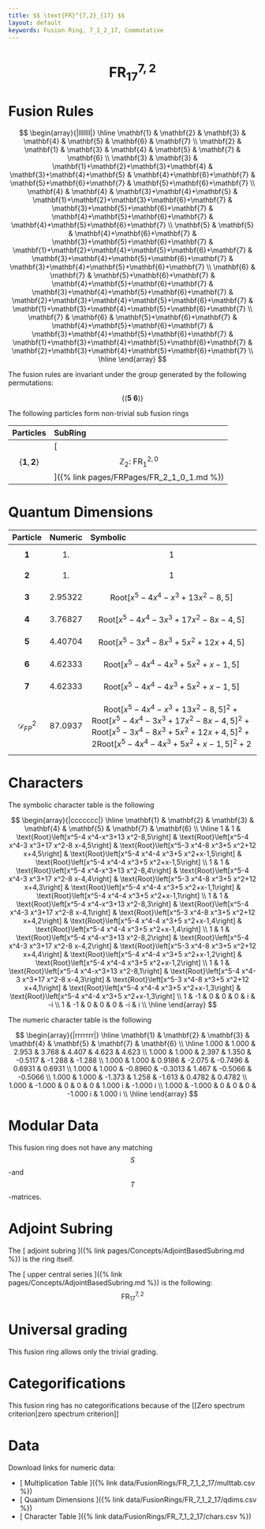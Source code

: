 ```yaml
---
title: $$ \text{FR}^{7,2}_{17} $$
layout: default
keywords: Fusion Ring, 7_1_2_17, Commutative
---
```

# $$ \text{FR}^{7,2}_{17} $$


# Fusion Rules

$$
\begin{array}{|lllllll|}
\hline
 \mathbf{1} & \mathbf{2} & \mathbf{3} & \mathbf{4} & \mathbf{5} & \mathbf{6} & \mathbf{7} \\
 \mathbf{2} & \mathbf{1} & \mathbf{3} & \mathbf{4} & \mathbf{5} & \mathbf{7} & \mathbf{6} \\
 \mathbf{3} & \mathbf{3} & \mathbf{1}+\mathbf{2}+\mathbf{3}+\mathbf{4} & \mathbf{3}+\mathbf{4}+\mathbf{5} & \mathbf{4}+\mathbf{6}+\mathbf{7} & \mathbf{5}+\mathbf{6}+\mathbf{7} & \mathbf{5}+\mathbf{6}+\mathbf{7} \\
 \mathbf{4} & \mathbf{4} & \mathbf{3}+\mathbf{4}+\mathbf{5} & \mathbf{1}+\mathbf{2}+\mathbf{3}+\mathbf{6}+\mathbf{7} & \mathbf{3}+\mathbf{5}+\mathbf{6}+\mathbf{7} & \mathbf{4}+\mathbf{5}+\mathbf{6}+\mathbf{7} & \mathbf{4}+\mathbf{5}+\mathbf{6}+\mathbf{7} \\
 \mathbf{5} & \mathbf{5} & \mathbf{4}+\mathbf{6}+\mathbf{7} & \mathbf{3}+\mathbf{5}+\mathbf{6}+\mathbf{7} & \mathbf{1}+\mathbf{2}+\mathbf{4}+\mathbf{5}+\mathbf{6}+\mathbf{7} & \mathbf{3}+\mathbf{4}+\mathbf{5}+\mathbf{6}+\mathbf{7} & \mathbf{3}+\mathbf{4}+\mathbf{5}+\mathbf{6}+\mathbf{7} \\
 \mathbf{6} & \mathbf{7} & \mathbf{5}+\mathbf{6}+\mathbf{7} & \mathbf{4}+\mathbf{5}+\mathbf{6}+\mathbf{7} & \mathbf{3}+\mathbf{4}+\mathbf{5}+\mathbf{6}+\mathbf{7} & \mathbf{2}+\mathbf{3}+\mathbf{4}+\mathbf{5}+\mathbf{6}+\mathbf{7} & \mathbf{1}+\mathbf{3}+\mathbf{4}+\mathbf{5}+\mathbf{6}+\mathbf{7} \\
 \mathbf{7} & \mathbf{6} & \mathbf{5}+\mathbf{6}+\mathbf{7} & \mathbf{4}+\mathbf{5}+\mathbf{6}+\mathbf{7} & \mathbf{3}+\mathbf{4}+\mathbf{5}+\mathbf{6}+\mathbf{7} & \mathbf{1}+\mathbf{3}+\mathbf{4}+\mathbf{5}+\mathbf{6}+\mathbf{7} & \mathbf{2}+\mathbf{3}+\mathbf{4}+\mathbf{5}+\mathbf{6}+\mathbf{7} \\
\hline
\end{array}
$$


The fusion rules are invariant under the group generated by the following permutations:

$$ \left\{(\mathbf{5} \ \mathbf{6})\right\} $$


The following particles form non-trivial sub fusion rings

| Particles | SubRing |
| :------ | :------ |
| $$ \{\mathbf{1},\mathbf{2}\} $$ | [ $$ \mathbb{Z}_2:\ \text{FR}^{2,0}_{1} $$ ]({% link pages/FRPages/FR_2_1_0_1.md %}) |


# Quantum Dimensions

| Particle | Numeric | Symbolic |
| :------ | :------ | :------ |
| $$ \mathbf{1} $$ | $$ 1. $$ | $$ 1 $$ |
| $$ \mathbf{2} $$ | $$ 1. $$ | $$ 1 $$ |
| $$ \mathbf{3} $$ | $$ 2.95322 $$ | $$ \text{Root}\left[x^5-4 x^4-x^3+13 x^2-8,5\right] $$ |
| $$ \mathbf{4} $$ | $$ 3.76827 $$ | $$ \text{Root}\left[x^5-4 x^4-3 x^3+17 x^2-8 x-4,5\right] $$ |
| $$ \mathbf{5} $$ | $$ 4.40704 $$ | $$ \text{Root}\left[x^5-3 x^4-8 x^3+5 x^2+12 x+4,5\right] $$ |
| $$ \mathbf{6} $$ | $$ 4.62333 $$ | $$ \text{Root}\left[x^5-4 x^4-4 x^3+5 x^2+x-1,5\right] $$ |
| $$ \mathbf{7} $$ | $$ 4.62333 $$ | $$ \text{Root}\left[x^5-4 x^4-4 x^3+5 x^2+x-1,5\right] $$ |
| $$ \mathcal{D}_{FP}^2 $$ | $$ 87.0937 $$ | $$ \text{Root}\left[x^5-4 x^4-x^3+13 x^2-8,5\right]^2+\text{Root}\left[x^5-4 x^4-3 x^3+17 x^2-8 x-4,5\right]^2+\text{Root}\left[x^5-3 x^4-8 x^3+5 x^2+12 x+4,5\right]^2+2 \text{Root}\left[x^5-4 x^4-4 x^3+5 x^2+x-1,5\right]^2+2 $$ |

# Characters

The symbolic character table is the following

$$
\begin{array}{|ccccccc|}
\hline
 \mathbf{1} & \mathbf{2} & \mathbf{3} & \mathbf{4} & \mathbf{5} & \mathbf{7} & \mathbf{6} \\
\hline
 1 & 1 & \text{Root}\left[x^5-4 x^4-x^3+13 x^2-8,5\right] & \text{Root}\left[x^5-4 x^4-3 x^3+17 x^2-8 x-4,5\right] & \text{Root}\left[x^5-3 x^4-8 x^3+5 x^2+12 x+4,5\right] & \text{Root}\left[x^5-4 x^4-4 x^3+5 x^2+x-1,5\right] & \text{Root}\left[x^5-4 x^4-4 x^3+5 x^2+x-1,5\right] \\
 1 & 1 & \text{Root}\left[x^5-4 x^4-x^3+13 x^2-8,4\right] & \text{Root}\left[x^5-4 x^4-3 x^3+17 x^2-8 x-4,4\right] & \text{Root}\left[x^5-3 x^4-8 x^3+5 x^2+12 x+4,3\right] & \text{Root}\left[x^5-4 x^4-4 x^3+5 x^2+x-1,1\right] & \text{Root}\left[x^5-4 x^4-4 x^3+5 x^2+x-1,1\right] \\
 1 & 1 & \text{Root}\left[x^5-4 x^4-x^3+13 x^2-8,3\right] & \text{Root}\left[x^5-4 x^4-3 x^3+17 x^2-8 x-4,1\right] & \text{Root}\left[x^5-3 x^4-8 x^3+5 x^2+12 x+4,2\right] & \text{Root}\left[x^5-4 x^4-4 x^3+5 x^2+x-1,4\right] & \text{Root}\left[x^5-4 x^4-4 x^3+5 x^2+x-1,4\right] \\
 1 & 1 & \text{Root}\left[x^5-4 x^4-x^3+13 x^2-8,2\right] & \text{Root}\left[x^5-4 x^4-3 x^3+17 x^2-8 x-4,2\right] & \text{Root}\left[x^5-3 x^4-8 x^3+5 x^2+12 x+4,4\right] & \text{Root}\left[x^5-4 x^4-4 x^3+5 x^2+x-1,2\right] & \text{Root}\left[x^5-4 x^4-4 x^3+5 x^2+x-1,2\right] \\
 1 & 1 & \text{Root}\left[x^5-4 x^4-x^3+13 x^2-8,1\right] & \text{Root}\left[x^5-4 x^4-3 x^3+17 x^2-8 x-4,3\right] & \text{Root}\left[x^5-3 x^4-8 x^3+5 x^2+12 x+4,1\right] & \text{Root}\left[x^5-4 x^4-4 x^3+5 x^2+x-1,3\right] & \text{Root}\left[x^5-4 x^4-4 x^3+5 x^2+x-1,3\right] \\
 1 & -1 & 0 & 0 & 0 & i & -i \\
 1 & -1 & 0 & 0 & 0 & -i & i \\
\hline
\end{array}
$$

The numeric character table is the following

$$
\begin{array}{|rrrrrrr|}
\hline
 \mathbf{1} & \mathbf{2} & \mathbf{3} & \mathbf{4} & \mathbf{5} & \mathbf{7} & \mathbf{6} \\
\hline
 1.000 & 1.000 & 2.953 & 3.768 & 4.407 & 4.623 & 4.623 \\
 1.000 & 1.000 & 2.397 & 1.350 & -0.5117 & -1.288 & -1.288 \\
 1.000 & 1.000 & 0.9186 & -2.075 & -0.7496 & 0.6931 & 0.6931 \\
 1.000 & 1.000 & -0.8960 & -0.3013 & 1.467 & -0.5066 & -0.5066 \\
 1.000 & 1.000 & -1.373 & 1.258 & -1.613 & 0.4782 & 0.4782 \\
 1.000 & -1.000 & 0 & 0 & 0 & 1.000 i & -1.000 i \\
 1.000 & -1.000 & 0 & 0 & 0 & -1.000 i & 1.000 i \\
\hline
\end{array}
$$

# Modular Data

This fusion ring does not have any matching $$ S $$-and $$ T $$-matrices.

# Adjoint Subring

The [ adjoint subring ]({% link pages/Concepts/AdjointBasedSubring.md %}) is the ring itself.

The [ upper central series ]({% link pages/Concepts/AdjointBasedSubring.md %}) is the following:
$$ \text{FR}^{7,2}_{17} $$

# Universal grading

This fusion ring allows only the trivial grading.

# Categorifications

This fusion ring has no categorifications because of the [[Zero spectrum criterion|zero spectrum criterion]]

# Data

Download links for numeric data:

* [ Multiplication Table ]({% link data/FusionRings/FR_7_1_2_17/multtab.csv %})
* [ Quantum Dimensions ]({% link data/FusionRings/FR_7_1_2_17/qdims.csv %})
* [ Character Table ]({% link data/FusionRings/FR_7_1_2_17/chars.csv %})